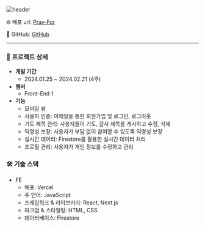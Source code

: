 ![header](https://capsule-render.vercel.app/api?type=waving&height=300&color=gradient&text=Pray%20For%20&textBg=false&animation=fadeIn)


🌐 배포 url: [Pray-For](https://pray-for.vercel.app/)

🔗 GitHub: [GitHub](github.com/Yes2eul/pray-for)

---

### 📝 **프로젝트 상세**
- **개발 기간**
    - 2024.01.25 ~ 2024.02.21 (4주)
- **멤버**
    - Front-End 1
- **기능**
    - 모바일 뷰
    - 사용자 인증: 이메일을 통한 회원가입 및 로그인, 로그아웃
    - 기도 제목 관리: 사용자들이 기도, 감사 제목을 게시하고 수정, 삭제
    - 익명성 보장: 사용자가 부담 없이 참여할 수 있도록 익명성 보장
    - 실시간 데이터: Firestore를 활용한 실시간 데이터 처리
    - 프로필 관리: 사용자가 개인 정보를 수정하고 관리

### 🛠️ **기술 스택**
- FE
    - 배포: Vercel
    - 주 언어: JavaScript
    - 프레임워크 & 라이브러리: React, Next.js
    - 마크업 & 스타일링: HTML, CSS
    - 데이터베이스: Firestore
